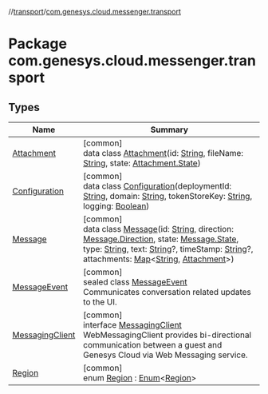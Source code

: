 //[transport](../../index.md)/[com.genesys.cloud.messenger.transport](index.md)

# Package com.genesys.cloud.messenger.transport

## Types

| Name | Summary |
|---|---|
| [Attachment](-attachment/index.md) | [common]<br>data class [Attachment](-attachment/index.md)(id: [String](https://kotlinlang.org/api/latest/jvm/stdlib/kotlin/-string/index.html), fileName: [String](https://kotlinlang.org/api/latest/jvm/stdlib/kotlin/-string/index.html), state: [Attachment.State](-attachment/-state/index.md)) |
| [Configuration](-configuration/index.md) | [common]<br>data class [Configuration](-configuration/index.md)(deploymentId: [String](https://kotlinlang.org/api/latest/jvm/stdlib/kotlin/-string/index.html), domain: [String](https://kotlinlang.org/api/latest/jvm/stdlib/kotlin/-string/index.html), tokenStoreKey: [String](https://kotlinlang.org/api/latest/jvm/stdlib/kotlin/-string/index.html), logging: [Boolean](https://kotlinlang.org/api/latest/jvm/stdlib/kotlin/-boolean/index.html)) |
| [Message](-message/index.md) | [common]<br>data class [Message](-message/index.md)(id: [String](https://kotlinlang.org/api/latest/jvm/stdlib/kotlin/-string/index.html), direction: [Message.Direction](-message/-direction/index.md), state: [Message.State](-message/-state/index.md), type: [String](https://kotlinlang.org/api/latest/jvm/stdlib/kotlin/-string/index.html), text: [String](https://kotlinlang.org/api/latest/jvm/stdlib/kotlin/-string/index.html)?, timeStamp: [String](https://kotlinlang.org/api/latest/jvm/stdlib/kotlin/-string/index.html)?, attachments: [Map](https://kotlinlang.org/api/latest/jvm/stdlib/kotlin.collections/-map/index.html)&lt;[String](https://kotlinlang.org/api/latest/jvm/stdlib/kotlin/-string/index.html), [Attachment](-attachment/index.md)&gt;) |
| [MessageEvent](-message-event/index.md) | [common]<br>sealed class [MessageEvent](-message-event/index.md)<br>Communicates conversation related updates to the UI. |
| [MessagingClient](-messaging-client/index.md) | [common]<br>interface [MessagingClient](-messaging-client/index.md)<br>WebMessagingClient provides bi-directional communication between a guest and Genesys Cloud via Web Messaging service. |
| [Region](-region/index.md) | [common]<br>enum [Region](-region/index.md) : [Enum](https://kotlinlang.org/api/latest/jvm/stdlib/kotlin/-enum/index.html)&lt;[Region](-region/index.md)&gt; |
